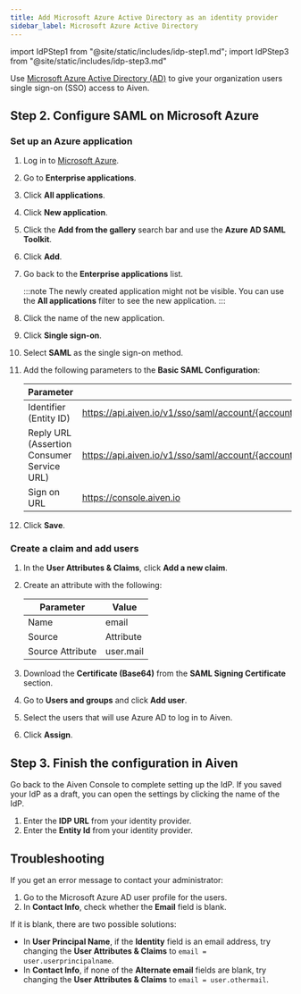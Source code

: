 ```yaml
---
title: Add Microsoft Azure Active Directory as an identity provider
sidebar_label: Microsoft Azure Active Directory
---
```

<!-- vale off -->
import IdPStep1 from "@site/static/includes/idp-step1.md";
import IdPStep3 from "@site/static/includes/idp-step3.md"

<!-- vale on -->

Use [Microsoft Azure Active Directory (AD)](https://azure.microsoft.com/en-us/products/active-directory/) to give your organization users single sign-on (SSO) access to Aiven.

<IdPStep1/>

## Step 2. Configure SAML on Microsoft Azure

### Set up an Azure application

1. Log in to [Microsoft Azure](https://portal.azure.com/).
1. Go to **Enterprise applications**.
1. Click **All applications**.
1. Click **New application**.
1. Click the **Add from the gallery** search bar and use the **Azure AD SAML Toolkit**.
1. Click **Add**.
1. Go back to the **Enterprise applications** list.

    :::note
    The newly created application might not be visible. You can use
    the **All applications** filter to see the new application.
    :::

1. Click the name of the new application.
1. Click **Single sign-on**.
1. Select **SAML** as the single sign-on method.
1. Add the following parameters to the **Basic SAML Configuration**:

    |                 Parameter                  |                                                  Value                                                   |
    | ------------------------------------------ | -------------------------------------------------------------------------------------------------------- |
    | Identifier (Entity ID)                     | https://api.aiven.io/v1/sso/saml/account/{account_id}/method/{account_authentication_method_id}/metadata |
    | Reply URL (Assertion Consumer Service URL) | https://api.aiven.io/v1/sso/saml/account/{account_id}/method/{account_authentication_method_id}/acs      |
    | Sign on URL                                | https://console.aiven.io                                                                                 |

1. Click **Save**.

### Create a claim and add users

1. In the **User Attributes & Claims**, click **Add a new claim**.
1. Create an attribute with the following:

    |    Parameter     |   Value   |
    | ---------------- | --------- |
    | Name             | email     |
    | Source           | Attribute |
    | Source Attribute | user.mail |

1. Download the **Certificate (Base64)** from the **SAML Signing Certificate** section.
1. Go to **Users and groups** and click **Add user**.
1. Select the users that will use Azure AD to log in to Aiven.
1. Click **Assign**.

## Step 3. Finish the configuration in Aiven

Go back to the Aiven Console to complete setting up the IdP. If you saved your IdP as a
draft, you can open the settings by clicking the name of the IdP.

1. Enter the **IDP URL** from your identity provider.
1. Enter the **Entity Id** from your identity provider.
<IdPStep3/>

## Troubleshooting

If you get an error message to contact your administrator:

1. Go to the Microsoft Azure AD user profile for the users.
1. In **Contact Info**, check whether the **Email** field is blank.

If it is blank, there are two possible solutions:

-   In **User Principal Name**, if the **Identity** field is an email
    address, try changing the **User Attributes & Claims** to
    `email = user.userprincipalname`.
-   In **Contact Info**, if none of the **Alternate email** fields are
    blank, try changing the **User Attributes & Claims** to
    `email = user.othermail`.
